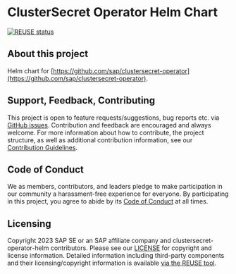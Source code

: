 # ClusterSecret Operator Helm Chart

[![REUSE status](https://api.reuse.software/badge/github.com/SAP/clustersecret-operator-helm)](https://api.reuse.software/info/github.com/SAP/clustersecret-operator-helm)

## About this project

Helm chart for [https://github.com/sap/clustersecret-operator](https://github.com/sap/clustersecret-operator).

## Support, Feedback, Contributing

This project is open to feature requests/suggestions, bug reports etc. via [GitHub issues](https://github.com/SAP/clustersecret-operator-helm/issues). Contribution and feedback are encouraged and always welcome. For more information about how to contribute, the project structure, as well as additional contribution information, see our [Contribution Guidelines](CONTRIBUTING.md).

## Code of Conduct

We as members, contributors, and leaders pledge to make participation in our community a harassment-free experience for everyone. By participating in this project, you agree to abide by its [Code of Conduct](https://github.com/SAP/.github/blob/main/CODE_OF_CONDUCT.md) at all times.

## Licensing

Copyright 2023 SAP SE or an SAP affiliate company and clustersecret-operator-helm contributors. Please see our [LICENSE](LICENSE) for copyright and license information. Detailed information including third-party components and their licensing/copyright information is available [via the REUSE tool](https://api.reuse.software/info/github.com/SAP/clustersecret-operator-helm).
